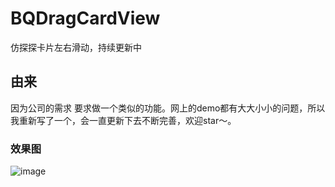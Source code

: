 # BQDragCardView
仿探探卡片左右滑动，持续更新中

## 由来
因为公司的需求 要求做一个类似的功能。网上的demo都有大大小小的问题，所以我重新写了一个，会一直更新下去不断完善，欢迎star～。


### 效果图
![image](https://github.com/Wbqqqq/WBQDragCardView/blob/master/effect.gif)
